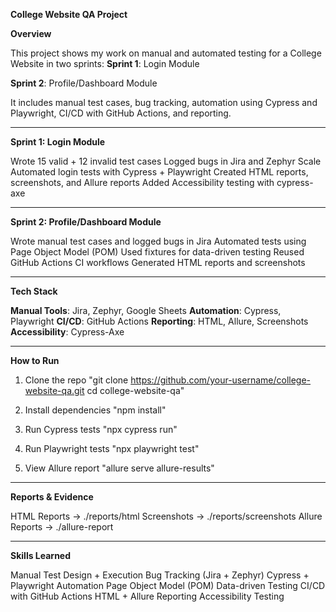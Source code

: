 
****College Website QA Project****

**Overview**

This project shows my work on manual and automated testing for a College Website in two sprints:
**Sprint 1**: Login Module

**Sprint 2**: Profile/Dashboard Module

It includes manual test cases, bug tracking, automation using Cypress and Playwright, CI/CD with GitHub Actions, and reporting.

---

**Sprint 1: Login Module**

Wrote 15 valid + 12 invalid test cases
Logged bugs in Jira and Zephyr Scale
Automated login tests with Cypress + Playwright
Created HTML reports, screenshots, and Allure reports
Added Accessibility testing with cypress-axe

---

**Sprint 2: Profile/Dashboard Module**

Wrote manual test cases and logged bugs in Jira
Automated tests using Page Object Model (POM)
Used fixtures for data-driven testing
Reused GitHub Actions CI workflows
Generated HTML reports and screenshots

---

**Tech Stack**

**Manual Tools**: Jira, Zephyr, Google Sheets
**Automation**: Cypress, Playwright
**CI/CD**: GitHub Actions
**Reporting**: HTML, Allure, Screenshots
**Accessibility**: Cypress-Axe

---

**How to Run**

1. Clone the repo
"git clone https://github.com/your-username/college-website-qa.git
cd college-website-qa"


2. Install dependencies
"npm install"


3. Run Cypress tests
"npx cypress run"


4. Run Playwright tests
"npx playwright test"


5. View Allure report
"allure serve allure-results"


---

**Reports & Evidence**

HTML Reports → ./reports/html
Screenshots → ./reports/screenshots
Allure Reports → ./allure-report

---

**Skills Learned**

Manual Test Design + Execution
Bug Tracking (Jira + Zephyr)
Cypress + Playwright Automation
Page Object Model (POM)
Data-driven Testing
CI/CD with GitHub Actions
HTML + Allure Reporting
Accessibility Testing

